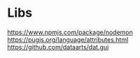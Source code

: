 
# Libs
https://www.npmjs.com/package/nodemon
https://pugjs.org/language/attributes.html
https://github.com/dataarts/dat.gui